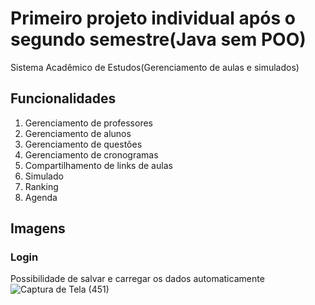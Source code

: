 # Primeiro projeto individual após o segundo semestre(Java sem POO)
Sistema Acadêmico de Estudos(Gerenciamento de aulas e simulados) <br>
## Funcionalidades
1. Gerenciamento de professores
2. Gerenciamento de alunos
3. Gerenciamento de questões
4. Gerenciamento de cronogramas
5. Compartilhamento de links de aulas
6. Simulado
7. Ranking
8. Agenda
## Imagens
### Login
Possibilidade de salvar e carregar os dados automaticamente <br>
![Captura de Tela (451)](https://user-images.githubusercontent.com/48166236/119852663-e002cc00-bee5-11eb-9c37-dd7996a29cb1.png)
